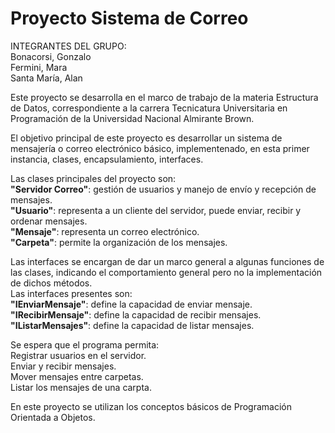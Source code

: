 #  Proyecto Sistema de Correo

  INTEGRANTES DEL GRUPO:  
  Bonacorsi, Gonzalo  
  Fermini, Mara  
  Santa María, Alan

Este proyecto se desarrolla en el marco de trabajo de la materia Estructura de Datos, correspondiente a la carrera Tecnicatura Universitaria en Programación de la Universidad Nacional Almirante Brown.

El objetivo principal de este proyecto es desarrollar un sistema de mensajería o correo electrónico básico, implementenado, en esta primer instancia, clases, encapsulamiento, interfaces.

Las clases principales del proyecto son:  
  **"Servidor Correo"**: gestión de usuarios y manejo de envío y recepción de mensajes.  
  **"Usuario"**: representa a un cliente del servidor, puede enviar, recibir y ordenar mensajes.  
  **"Mensaje"**: representa un correo electrónico.  
  **"Carpeta"**: permite la organización de los mensajes.  

Las interfaces se encargan de dar un marco general a algunas funciones de las clases, indicando el comportamiento general pero no la implementación de dichos métodos.  
Las interfaces presentes son:  
  **"IEnviarMensaje"**: define la capacidad de enviar mensaje.  
  **"IRecibirMensaje"**: define la capacidad de recibir mensajes.  
  **"IListarMensajes"**: define la capacidad de listar mensajes.  

Se espera que el programa permita:  
  Registrar usuarios en el servidor.  
  Enviar y recibir mensajes.  
  Mover mensajes entre carpetas.  
  Listar los mensajes de una carpta.  

En este proyecto se utilizan los conceptos básicos de Programación Orientada a Objetos.
